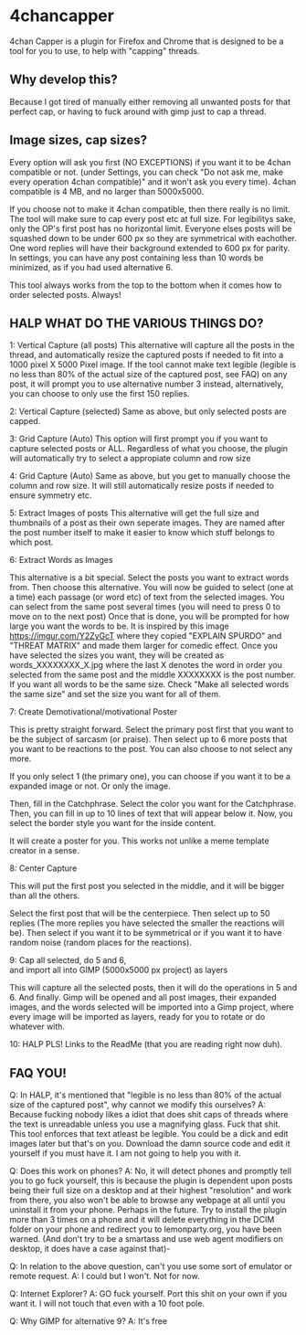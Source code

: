 # 4chancapper
4chan Capper is a plugin for Firefox and Chrome that is designed to be a tool for you to use, to help with "capping" threads.

## Why develop this?
Because I got tired of manually either removing all unwanted posts for that perfect cap, or having to fuck around with gimp
just to cap a thread.

## Image sizes, cap sizes?

Every option will ask you first (NO EXCEPTIONS) if you want it to be 4chan compatible or not. (under Settings, you can
check "Do not ask me, make every operation 4chan compatible)" and it won't ask you every time).
4chan compatible is 4 MB, and no larger than 5000x5000.

If you choose not to make it 4chan compatible, then there really is no limit. The tool will make sure to cap every post etc at full size.
For legibilitys sake, only the OP's first post has no horizontal limit.
Everyone elses posts will be squashed down to be under 600 px so they are symmetrical with eachother.
One word replies will have their background extended to 600 px for parity.
In settings, you can have any post containing less than 10 words be minimized, as if you had used alternative 6.

This tool always works from the top to the bottom when it comes how to order selected posts. Always!

## HALP WHAT DO THE VARIOUS THINGS DO?

1: Vertical Capture (all posts)
This alternative will capture all the posts in the thread, and automatically resize the captured posts if needed to fit into
a 1000 pixel X 5000 Pixel image. If the tool cannot make text legible (legible is no less than 80% of the actual size of the captured post, see FAQ)
on any post, it will prompt you to use alternative number 3 instead, alternatively, you can choose to only use the first 150 replies.


2: Vertical Capture (selected)
Same as above, but only selected posts are capped.

3: Grid Capture (Auto)
This option will first prompt you if you want to capture selected posts or ALL.
Regardless of what you choose, the plugin will automatically try to select a appropiate column and row size


4: Grid Capture (Auto)
Same as above, but you get to manually choose the column and row size. It will still automatically resize posts if needed to ensure symmetry etc.

5: Extract Images of posts
This alternative will get the full size and thumbnails of a post as their own seperate images. They are named after the post number itself
to make it easier to know which stuff belongs to which post.

6: Extract Words as Images

This alternative is a bit special. Select the posts you want to extract words from.
Then choose this alternative. You will now be guided to select (one at a time) each passage (or word etc) of
text from the selected images. You can select from the same post several times (you will need to press 0 to move on to the next post)
Once that is done, you will be prompted for how large you want the words to be. It is inspired by this image
https://imgur.com/Y2ZyGcT where they copied "EXPLAIN SPURDO" and "THREAT MATRIX" and made them larger for comedic effect.
Once you have selected the sizes you want, they will be created as words_XXXXXXXX_X.jpg where the last X denotes the word in order you selected from the same post
and the middle XXXXXXXX is the post number. If you want all words to be the same size. Check "Make all selected words the same size" and set the size you want for all of them.

7: Create Demotivational/motivational Poster

This is pretty straight forward.
Select the primary post first that you want to be the subject of sarcasm (or praise).
Then select up to 6 more posts that you want to be reactions to the post. You can also choose to not select
any more.

If you only select 1 (the primary one), you can choose if you want it to be a expanded image or not. Or only the image.

Then, fill in the Catchphrase.
Select the color you want for the Catchphrase.
Then, you can fill in up to 10 lines of text that will appear below it.
Now, you select the border style you want for the inside content.

It will create a poster for you. This works not unlike a meme template creator in a sense.

8: Center Capture

This will put the first post you selected in the middle, and it will be bigger than all the others.

Select the first post that will be the centerpiece.
Then select up to 50 replies (The more replies you have selected the smaller the reactions will be).
Then select if you want it to be symmetrical or if you want it to have random noise (random places for the reactions).

9: Cap all selected, do 5 and 6, <br>and import all into GIMP (5000x5000 px project) as layers

This will capture all the selected posts, then it will do the operations in 5 and 6. And finally.
Gimp will be opened and all post images, their expanded images, and the words selected will be imported
into a Gimp project, where every image will be imported as layers, ready for you to rotate or do whatever with.

10: HALP PLS!
Links to the ReadMe (that you are reading right now duh).


## FAQ YOU!

Q: In HALP, it's mentioned that "legible is no less than 80% of the actual size of the captured post", why cannot we modify this ourselves?
A: Because fucking nobody likes a idiot that does shit caps of threads where the text is unreadable unless you use a magnifying glass. Fuck that shit. This tool enforces that text atleast be legible. You could be a dick and edit images later but that's on you. Download the damn source code and edit it yourself 
if you must have it. I am not going to help you with it.

Q: Does this work on phones?
A: No, it will detect phones and promptly tell you to go fuck yourself, this is because the plugin is dependent upon
posts being their full size on a desktop and at their highest "resolution" and work from there, you also won't be able to browse any webpage at all
until you uninstall it from your phone. Perhaps in the future.
Try to install the plugin more than 3 times on a phone and it will delete everything in the DCIM folder on your phone and redirect you to
lemonparty.org, you have been warned. (And don't try to be a smartass and use web agent modifiers on desktop, it does have a case against that)-

Q: In relation to the above question, can't you use some sort of emulator or remote request.
A: I could but I won't. Not for now.

Q: Internet Explorer?
A: GO fuck yourself. Port this shit on your own if you want it. I will not touch that even with a 10 foot pole.

Q: Why GIMP for alternative 9?
A: It's free
